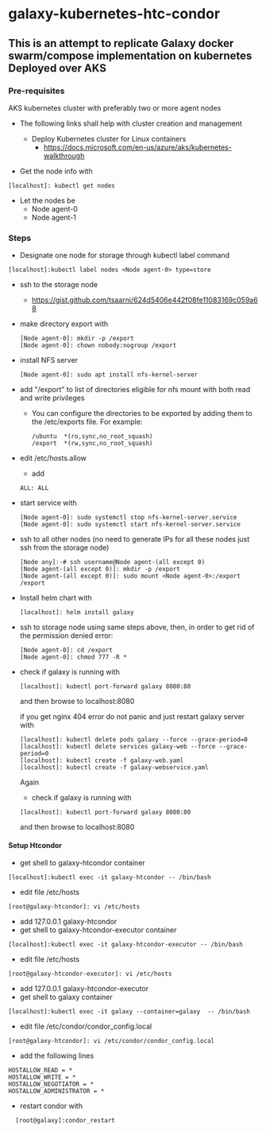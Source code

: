 # galaxy-kubernetes-htc-condor

## This is an attempt to replicate Galaxy docker swarm/compose implementation on kubernetes Deployed over AKS

### Pre-requisites

AKS kubernetes cluster with preferably two or more agent nodes

- The following links shall help with cluster creation and management
  - Deploy Kubernetes cluster for Linux containers
    - https://docs.microsoft.com/en-us/azure/aks/kubernetes-walkthrough

- Get the node info with 

```
[localhost]: kubectl get nodes
```

- Let the nodes be 
  - Node agent-0 
  - Node agent-1 
  
### Steps

- Designate one node for storage through kubectl label command 
 ```
 [localhost]:kubectl label nodes <Node agent-0> type=store
 ```
- ssh to the storage node
  - https://gist.github.com/tsaarni/624d5406e442f08fe11083169c059a68
  
- make directory export with
  ```
  [Node agent-0]: mkdir -p /export
  [Node agent-0]: chown nobody:nogroup /export
  ```
  
- install NFS server 
  ```
  [Node agent-0]: sudo apt install nfs-kernel-server
  ```
 
- add "/export" to list of directories eligible for nfs mount with both read and write privileges
    - You can configure the directories to be exported by adding them to the /etc/exports file. For example:
      ```
      /ubuntu  *(ro,sync,no_root_squash)
      /export  *(rw,sync,no_root_squash)
      ```
- edit /etc/hosts.allow
  - add
  ```
  ALL: ALL
  ```
    
- start service with
  ```
  [Node agent-0]: sudo systemctl stop nfs-kernel-server.service
  [Node agent-0]: sudo systemctl start nfs-kernel-server.service
  ``` 
- ssh to all other nodes (no need to generate IPs for all these nodes just ssh from the storage node)
  ```
  [Node any]:-# ssh username@Node agent-(all except 0)
  [Node agent-(all except 0)]: mkdir -p /export
  [Node agent-(all except 0)]: sudo mount <Node agent-0>:/export /export
  ```
  
- Install helm chart with
  ```
  [localhost]: helm install galaxy
  ```
  
- ssh to storage node using same steps above, then, in order to get rid of the permission denied error:
  ```
  [Node agent-0]: cd /export
  [Node agent-0]: chmod 777 -R * 
  ```
  
- check if galaxy is running with
  ```
  [localhost]: kubectl port-forward galaxy 8080:80
  ```
  and then browse to localhost:8080
  
  if you get nginx 404 error do not panic and just restart galaxy server with
  ```
  [localhost]: kubectl delete pods galaxy --force --grace-period=0
  [localhost]: kubectl delete services galaxy-web --force --grace-period=0
  [localhost]: kubectl create -f galaxy-web.yaml
  [localhost]: kubectl create -f galaxy-webservice.yaml
  ```
  Again
  - check if galaxy is running with
  ```
  [localhost]: kubectl port-forward galaxy 8080:80
  ```
  and then browse to localhost:8080
  

#### Setup Htcondor

- get shell to galaxy-htcondor container
```
[localhost]:kubectl exec -it galaxy-htcondor -- /bin/bash
```
  - edit file /etc/hosts
  ```
  [root@galaxy-htcondor]: vi /etc/hosts
  ```
  - add 127.0.0.1   galaxy-htcondor
- get shell to galaxy-htcondor-executor container
```
[localhost]:kubectl exec -it galaxy-htcondor-executor -- /bin/bash
```
  - edit file /etc/hosts
  ```
  [root@galaxy-htcondor-executor]: vi /etc/hosts
  ```
  - add 127.0.0.1   galaxy-htcondor-executor 
- get shell to galaxy container
```
[localhost]:kubectl exec -it galaxy --container=galaxy  -- /bin/bash
```
  - edit file /etc/condor/condor_config.local
  ```
  [root@galaxy-htcondor]: vi /etc/condor/condor_config.local
  ```
  - add the following lines
  ```
  HOSTALLOW_READ = *
  HOSTALLOW_WRITE = *
  HOSTALLOW_NEGOTIATOR = *
  HOSTALLOW_ADMINISTRATOR = *
  ```
  - restart condor with 
  ```
    [root@galaxy]:condor_restart
  ```
 
 
